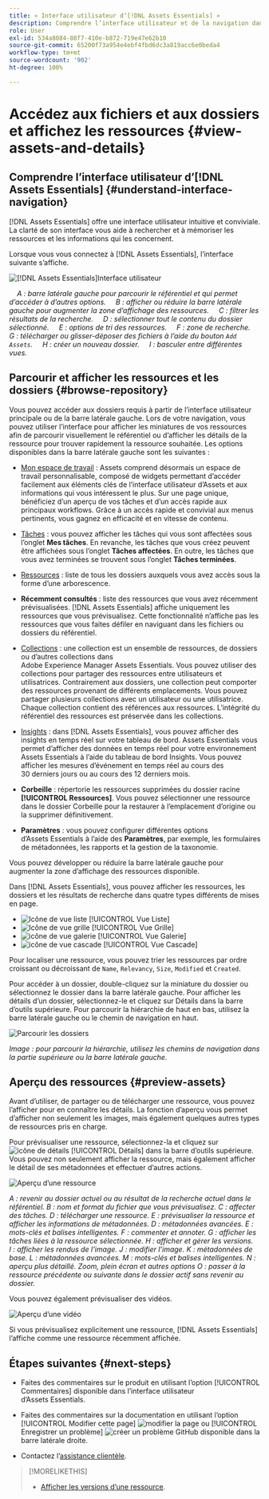 ```yaml
---
title: « Interface utilisateur dʼ[!DNL Assets Essentials] »
description: Comprendre l’interface utilisateur et de la navigation dans [!DNL Assets Essentials].
role: User
exl-id: 534a8084-88f7-410e-b872-719e47e62b10
source-git-commit: 65200f73a954e4ebf4fbd6dc3a819acc6e0beda4
workflow-type: tm+mt
source-wordcount: '902'
ht-degree: 100%

---
```


# Accédez aux fichiers et aux dossiers et affichez les ressources {#view-assets-and-details}

<!-- TBD: Give screenshots of all views with many assets. Zoom out to showcase how the thumbnails/tiles flow on the UI in different views. -->

<!-- TBD: The options in left sidebar may change. Shared with me and Shared by me are missing for now. Update this section as UI is updated. -->

## Comprendre l’interface utilisateur d’[!DNL Assets Essentials]  {#understand-interface-navigation}

[!DNL Assets Essentials] offre une interface utilisateur intuitive et conviviale. La clarté de son interface vous aide à rechercher et à mémoriser les ressources et les informations qui les concernent.

Lorsque vous vous connectez à [!DNL Assets Essentials], l’interface suivante s’affiche.

![[!DNL Assets Essentials]Interface utilisateur](assets/essentials-interface.png)

    *A : barre latérale gauche pour parcourir le référentiel et qui permet d’accéder à d’autres options.*
    *B : afficher ou réduire la barre latérale gauche pour augmenter la zone d’affichage des ressources.*
    *C : filtrer les résultats de la recherche.*
    *D : sélectionner tout le contenu du dossier sélectionné.*
    *E : options de tri des ressources.*
    *F : zone de recherche.*
    *G : télécharger ou glisser-déposer des fichiers à l’aide du bouton `Add Assets`.*
    *H : créer un nouveau dossier.*
    *I : basculer entre différentes vues.*

<!-- TBD: Need an embedded video here with narration. It has to be hosted on MPC to be embeddable. -->

## Parcourir et afficher les ressources et les dossiers {#browse-repository}

Vous pouvez accéder aux dossiers requis à partir de l’interface utilisateur principale ou de la barre latérale gauche. Lors de votre navigation, vous pouvez utiliser l’interface pour afficher les miniatures de vos ressources afin de parcourir visuellement le référentiel ou d’afficher les détails de la ressource pour trouver rapidement la ressource souhaitée. Les options disponibles dans la barre latérale gauche sont les suivantes :

* [Mon espace de travail](https://experienceleague.adobe.com/docs/experience-manager-assets-essentials/help/my-workspace.html?lang=fr) : Assets comprend désormais un espace de travail personnalisable, composé de widgets permettant d’accéder facilement aux éléments clés de l’interface utilisateur d’Assets et aux informations qui vous intéressent le plus. Sur une page unique, bénéficiez d’un aperçu de vos tâches et d’un accès rapide aux principaux workflows. Grâce à un accès rapide et convivial aux menus pertinents, vous gagnez en efficacité et en vitesse de contenu.
* [Tâches](https://experienceleague.adobe.com/docs/experience-manager-assets-essentials/help/my-workspace.html?lang=fr) : vous pouvez afficher les tâches qui vous sont affectées sous l’onglet **Mes tâches**. En revanche, les tâches que vous créez peuvent être affichées sous l’onglet **Tâches affectées**. En outre, les tâches que vous avez terminées se trouvent sous l’onglet **Tâches terminées**.
* [Ressources](https://experienceleague.adobe.com/docs/experience-manager-assets-essentials/help/manage-organize.html?lang=fr) : liste de tous les dossiers auxquels vous avez accès sous la forme d’une arborescence.
* **Récemment consultés** : liste des ressources que vous avez récemment prévisualisées. [!DNL Assets Essentials] affiche uniquement les ressources que vous prévisualisez. Cette fonctionnalité n’affiche pas les ressources que vous faites défiler en naviguant dans les fichiers ou dossiers du référentiel.
* [Collections](https://experienceleague.adobe.com/docs/experience-manager-assets-essentials/help/manage-collections.html?lang=fr) : une collection est un ensemble de ressources, de dossiers ou d’autres collections dans Adobe Experience Manager Assets Essentials. Vous pouvez utiliser des collections pour partager des ressources entre utilisateurs et utilisatrices. Contrairement aux dossiers, une collection peut comporter des ressources provenant de différents emplacements. Vous pouvez partager plusieurs collections avec un utilisateur ou une utilisatrice. Chaque collection contient des références aux ressources. L’intégrité du référentiel des ressources est préservée dans les collections.

* [Insights](https://experienceleague.adobe.com/docs/experience-manager-assets-essentials/help/manage-reports.html?lang=fr#view-live-statistics) : dans [!DNL Assets Essentials], vous pouvez afficher des insights en temps réel sur votre tableau de bord. Assets Essentials vous permet d’afficher des données en temps réel pour votre environnement Assets Essentials à l’aide du tableau de bord Insights. Vous pouvez afficher les mesures d’événement en temps réel au cours des 30 derniers jours ou au cours des 12 derniers mois.
* **Corbeille** : répertorie les ressources supprimées du dossier racine **[!UICONTROL Ressources]**. Vous pouvez sélectionner une ressource dans le dossier Corbeille pour la restaurer à l’emplacement d’origine ou la supprimer définitivement.
* **Paramètres** : vous pouvez configurer différentes options d’Assets Essentials à l’aide des **Paramètres**, par exemple, les formulaires de métadonnées, les rapports et la gestion de la taxonomie.

<!-- TBD: Not sure if we want to publish these right now. CC Libs are beta as per Greg.
* **Libraries**: Access to [!DNL Adobe Creative Cloud Team] (CCT) Libraries view. This view is visible only if the user is entitled to CCT Libraries.
-->

<!-- TBD: My Work Space shows task inbox and it is not visible on AEM Cloud Demos as of now. It is the source of truth server hence not documenting My Work Space option for now.
-->

Vous pouvez développer ou réduire la barre latérale gauche pour augmenter la zone d’affichage des ressources disponible.

Dans [!DNL Assets Essentials], vous pouvez afficher les ressources, les dossiers et les résultats de recherche dans quatre types différents de mises en page.

* ![Icône de vue liste](assets/do-not-localize/list-view.png) [!UICONTROL Vue Liste]
* ![Icône de vue grille](assets/do-not-localize/grid-view.png) [!UICONTROL Vue Grille]
* ![icône de vue galerie](assets/do-not-localize/gallery-view.png) [!UICONTROL Vue Galerie]
* ![icône de vue cascade](assets/do-not-localize/waterfall-view.png) [!UICONTROL Vue Cascade]

Pour localiser une ressource, vous pouvez trier les ressources par ordre croissant ou décroissant de `Name`, `Relevancy`, `Size`, `Modified` et `Created`.

Pour accéder à un dossier, double-cliquez sur la miniature du dossier ou sélectionnez le dossier dans la barre latérale gauche. Pour afficher les détails d’un dossier, sélectionnez-le et cliquez sur Détails dans la barre d’outils supérieure. Pour parcourir la hiérarchie de haut en bas, utilisez la barre latérale gauche ou le chemin de navigation en haut.

![Parcourir les dossiers](assets/browsing-folders.png)

*Image : pour parcourir la hiérarchie, utilisez les chemins de navigation dans la partie supérieure ou la barre latérale gauche.*

## Aperçu des ressources {#preview-assets}

Avant d’utiliser, de partager ou de télécharger une ressource, vous pouvez l’afficher pour en connaître les détails. La fonction d’aperçu vous permet d’afficher non seulement les images, mais également quelques autres types de ressources pris en charge.

Pour prévisualiser une ressource, sélectionnez-la et cliquez sur ![icône de détails](assets/do-not-localize/edit-in-icon.png) [!UICONTROL Détails] dans la barre d’outils supérieure. Vous pouvez non seulement afficher la ressource, mais également afficher le détail de ses métadonnées et effectuer d’autres actions.

![Aperçu d’une ressource](assets/preview-asset-2.png)

*A : revenir au dossier actuel ou au résultat de la recherche actuel dans le référentiel.*
*B : nom et format du fichier que vous prévisualisez.*
*C : affecter des tâches.*
*D : télécharger une ressource.*
*E : prévisualiser la ressource et afficher les informations de métadonnées.*
*D : métadonnées avancées.*
*E : mots-clés et balises intelligentes.*
*F : commenter et annoter.*
*G : afficher les tâches liées à la ressource sélectionnée.*
*H : afficher et gérer les versions.*
*I : afficher les rendus de l’image.*
*J : modifier l’image.*
*K : métadonnées de base.*
*L : métadonnées avancées.*
*M : mots-clés et balises intelligentes.*
*N : aperçu plus détaillé. Zoom, plein écran et autres options*
*O : passer à la ressource précédente ou suivante dans le dossier actif sans revenir au dossier.*

Vous pouvez également prévisualiser des vidéos.

![Aperçu d’une vidéo](/help/using/assets/preview-video.png)

Si vous prévisualisez explicitement une ressource, [!DNL Assets Essentials] l’affiche comme une ressource récemment affichée.

<!-- TBD: Describe the options.

Explicitly previewed assets are displayed as recently viewed assets. Give screenshot of this.
Other use cases after previewing.
-->

## Étapes suivantes {#next-steps}

* Faites des commentaires sur le produit en utilisant l’option [!UICONTROL Commentaires] disponible dans l’interface utilisateur d’Assets Essentials.

* Faites des commentaires sur la documentation en utilisant l’option [!UICONTROL Modifier cette page] ![modifier la page](assets/do-not-localize/edit-page.png) ou [!UICONTROL Enregistrer un problème] ![créer un problème GitHub](assets/do-not-localize/github-issue.png) disponible dans la barre latérale droite.

* Contactez l’[assistance clientèle](https://experienceleague.adobe.com/?support-solution=General&amp;lang=fr#support).

>[!MORELIKETHIS]
>
>* [Afficher les versions d’une ressource](/help/using/manage-organize.md#view-versions).
